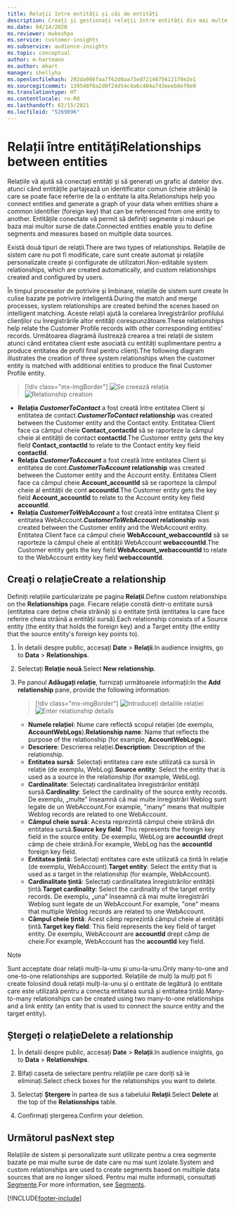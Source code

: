 ```yaml
---
title: Relații între entități și căi de entități
description: Creați și gestionați relații între entități din mai multe surse de date.
ms.date: 04/14/2020
ms.reviewer: mukeshpo
ms.service: customer-insights
ms.subservice: audience-insights
ms.topic: conceptual
author: m-hartmann
ms.author: mhart
manager: shellyha
ms.openlocfilehash: 292da986faa7f62d8aa73ed7214075612178e2e1
ms.sourcegitcommit: 139548f8a2d0f24d54c4a6c404a743eeeb8ef8e0
ms.translationtype: HT
ms.contentlocale: ro-RO
ms.lasthandoff: 02/15/2021
ms.locfileid: "5269896"
---
```

# <a name="relationships-between-entities"></a><span data-ttu-id="6cef4-103">Relații între entități</span><span class="sxs-lookup"><span data-stu-id="6cef4-103">Relationships between entities</span></span>

<span data-ttu-id="6cef4-104">Relațiile vă ajută să conectați entități și să generați un grafic al datelor dvs. atunci când entitățile partajează un identificator comun (cheie străină) la care se poate face referire de la o entitate la alta.</span><span class="sxs-lookup"><span data-stu-id="6cef4-104">Relationships help you connect entities and generate a graph of your data when entities share a common identifier (foreign key) that can be referenced from one entity to another.</span></span> <span data-ttu-id="6cef4-105">Entitățile conectate vă permit să definiți segmente și măsuri pe baza mai multor surse de date.</span><span class="sxs-lookup"><span data-stu-id="6cef4-105">Connected entities enable you to define segments and measures based on multiple data sources.</span></span>

<span data-ttu-id="6cef4-106">Există două tipuri de relații.</span><span class="sxs-lookup"><span data-stu-id="6cef4-106">There are two types of relationships.</span></span> <span data-ttu-id="6cef4-107">Relațiile de sistem care nu pot fi modificate, care sunt create automat și relațiile personalizate create și configurate de utilizatori.</span><span class="sxs-lookup"><span data-stu-id="6cef4-107">Non-editable system relationships, which are created automatically, and custom relationships created and configured by users.</span></span>

<span data-ttu-id="6cef4-108">În timpul proceselor de potrivire și îmbinare, relațiile de sistem sunt create în culise bazate pe potrivire inteligentă.</span><span class="sxs-lookup"><span data-stu-id="6cef4-108">During the match and merge processes, system relationships are created behind the scenes based on intelligent matching.</span></span> <span data-ttu-id="6cef4-109">Aceste relații ajută la corelarea înregistrărilor profilului clienților cu înregistrările altor entități corespunzătoare.</span><span class="sxs-lookup"><span data-stu-id="6cef4-109">These relationships help relate the Customer Profile records with other corresponding entities' records.</span></span> <span data-ttu-id="6cef4-110">Următoarea diagramă ilustrează crearea a trei relații de sistem atunci când entitatea client este asociată cu entități suplimentare pentru a produce entitatea de profil final pentru clienți.</span><span class="sxs-lookup"><span data-stu-id="6cef4-110">The following diagram illustrates the creation of three system relationships when the customer entity is matched with additional entities to produce the final Customer Profile entity.</span></span>

> [!div class="mx-imgBorder"]
> <span data-ttu-id="6cef4-111">![Se creează relația](media/relationships-entities-merge.png "Se creează relația")</span><span class="sxs-lookup"><span data-stu-id="6cef4-111">![Relationship creation](media/relationships-entities-merge.png "Relationship creation")</span></span>

- <span data-ttu-id="6cef4-112">**Relația *CustomerToContact*** a fost creată între entitatea Client și entitatea de contact.</span><span class="sxs-lookup"><span data-stu-id="6cef4-112">***CustomerToContact* relationship** was created between the Customer entity and the Contact entity.</span></span> <span data-ttu-id="6cef4-113">Entitatea Client face ca câmpul cheie **Contact_contactId** să se raporteze la câmpul cheie al entității de contact **contactId**.</span><span class="sxs-lookup"><span data-stu-id="6cef4-113">The Customer entity gets the key field **Contact_contactId** to relate to the Contact entity key field **contactId**.</span></span>
- <span data-ttu-id="6cef4-114">**Relația *CustomerToAccount*** a fost creată între entitatea Client și entitatea de cont.</span><span class="sxs-lookup"><span data-stu-id="6cef4-114">***CustomerToAccount* relationship** was created between the Customer entity and the Account entity.</span></span> <span data-ttu-id="6cef4-115">Entitatea Client face ca câmpul cheie **Account_accountId** să se raporteze la câmpul cheie al entității de cont **accountId**.</span><span class="sxs-lookup"><span data-stu-id="6cef4-115">The Customer entity gets the key field **Account_accountId** to relate to the Account entity key field **accountId**.</span></span>
- <span data-ttu-id="6cef4-116">**Relația *CustomerToWebAccount*** a fost creată între entitatea Client și entitatea WebAccount.</span><span class="sxs-lookup"><span data-stu-id="6cef4-116">***CustomerToWebAccount* relationship** was created between the Customer entity and the WebAccount entity.</span></span> <span data-ttu-id="6cef4-117">Entitatea Client face ca câmpul cheie **WebAccount_webaccountId** să se raporteze la câmpul cheie al entității WebAccount **webaccountId**.</span><span class="sxs-lookup"><span data-stu-id="6cef4-117">The Customer entity gets the key field **WebAccount_webaccountId** to relate to the WebAccount entity key field **webaccountId**.</span></span>

## <a name="create-a-relationship"></a><span data-ttu-id="6cef4-118">Creați o relație</span><span class="sxs-lookup"><span data-stu-id="6cef4-118">Create a relationship</span></span>

<span data-ttu-id="6cef4-119">Definiți relațiile particularizate pe pagina **Relații**.</span><span class="sxs-lookup"><span data-stu-id="6cef4-119">Define custom relationships on the **Relationships** page.</span></span> <span data-ttu-id="6cef4-120">Fiecare relație constă dintr-o entitate sursă (entitatea care deține cheia străină) și o entitate țintă (entitatea la care face referire cheia străină a entității sursă).</span><span class="sxs-lookup"><span data-stu-id="6cef4-120">Each relationship consists of a Source entity (the entity that holds the foreign key) and a Target entity (the entity that the source entity's foreign key points to).</span></span>

1. <span data-ttu-id="6cef4-121">În detalii despre public, accesați **Date** > **Relații**.</span><span class="sxs-lookup"><span data-stu-id="6cef4-121">In audience insights, go to **Data** > **Relationships**.</span></span>

2. <span data-ttu-id="6cef4-122">Selectați **Relație nouă**.</span><span class="sxs-lookup"><span data-stu-id="6cef4-122">Select **New relationship**.</span></span>

3. <span data-ttu-id="6cef4-123">Pe panoul **Adăugați relație**, furnizați următoarele informații:</span><span class="sxs-lookup"><span data-stu-id="6cef4-123">In the **Add relationship** pane, provide the following information:</span></span>

   > [!div class="mx-imgBorder"]
   > <span data-ttu-id="6cef4-124">![Introduceți detaliile relației](media/relationships-add.png "Introduceți detaliile relației")</span><span class="sxs-lookup"><span data-stu-id="6cef4-124">![Enter relationship details](media/relationships-add.png "Enter relationship details")</span></span>

   - <span data-ttu-id="6cef4-125">**Numele relației**: Nume care reflectă scopul relației (de exemplu, **AccountWebLogs**).</span><span class="sxs-lookup"><span data-stu-id="6cef4-125">**Relationship name**: Name that reflects the purpose of the relationship (for example, **AccountWebLogs**).</span></span>
   - <span data-ttu-id="6cef4-126">**Descriere**: Descrierea relației.</span><span class="sxs-lookup"><span data-stu-id="6cef4-126">**Description**: Description of the relationship.</span></span>
   - <span data-ttu-id="6cef4-127">**Entitatea sursă**: Selectați entitatea care este utilizată ca sursă în relație (de exemplu, WebLog).</span><span class="sxs-lookup"><span data-stu-id="6cef4-127">**Source entity**: Select the entity that is used as a source in the relationship (for example, WebLog).</span></span>
   - <span data-ttu-id="6cef4-128">**Cardinalitate**: Selectați cardinalitatea înregistrărilor entității sursă.</span><span class="sxs-lookup"><span data-stu-id="6cef4-128">**Cardinality**: Select the cardinality of the source entity records.</span></span> <span data-ttu-id="6cef4-129">De exemplu, „multe” înseamnă că mai multe înregistrări Weblog sunt legate de un WebAccount.</span><span class="sxs-lookup"><span data-stu-id="6cef4-129">For example, "many" means that multiple Weblog records are related to one WebAccount.</span></span>
   - <span data-ttu-id="6cef4-130">**Câmpul cheie sursă**: Acesta reprezintă câmpul cheie străină din entitatea sursă.</span><span class="sxs-lookup"><span data-stu-id="6cef4-130">**Source key field**: This represents the foreign key field in the source entity.</span></span> <span data-ttu-id="6cef4-131">De exemplu, WebLog are **accountId** drept câmp de cheie străină.</span><span class="sxs-lookup"><span data-stu-id="6cef4-131">For example, WebLog has the **accountId** foreign key field.</span></span>
   - <span data-ttu-id="6cef4-132">**Entitatea țintă**: Selectați entitatea care este utilizată ca țintă în relație (de exemplu, WebAccount).</span><span class="sxs-lookup"><span data-stu-id="6cef4-132">**Target entity**: Select the entity that is used as a target in the relationship (for example, WebAccount).</span></span>
   - <span data-ttu-id="6cef4-133">**Cardinalitate țintă**: Selectați cardinalitatea înregistrărilor entității țintă.</span><span class="sxs-lookup"><span data-stu-id="6cef4-133">**Target cardinality**: Select the cardinality of the target entity records.</span></span> <span data-ttu-id="6cef4-134">De exemplu, „una” înseamnă că mai multe înregistrări Weblog sunt legate de un WebAccount.</span><span class="sxs-lookup"><span data-stu-id="6cef4-134">For example, "one" means that multiple Weblog records are related to one WebAccount.</span></span>
   - <span data-ttu-id="6cef4-135">**Câmpul cheie țintă**: Acest câmp reprezintă câmpul cheie al entității țintă.</span><span class="sxs-lookup"><span data-stu-id="6cef4-135">**Target key field**: This field represents the key field of target entity.</span></span> <span data-ttu-id="6cef4-136">De exemplu, WebAccount are **accountId** drept câmp de cheie.</span><span class="sxs-lookup"><span data-stu-id="6cef4-136">For example, WebAccount has the **accountId** key field.</span></span>

> [!NOTE]
> <span data-ttu-id="6cef4-137">Sunt acceptate doar relații mulți-la-unu și unu-la-unu.</span><span class="sxs-lookup"><span data-stu-id="6cef4-137">Only many-to-one and one-to-one relationships are supported.</span></span> <span data-ttu-id="6cef4-138">Relațiile de mulți la mulți pot fi create folosind două relații mulți-la-unu și o entitate de legătură (o entitate care este utilizată pentru a conecta entitatea sursă și entitatea țintă).</span><span class="sxs-lookup"><span data-stu-id="6cef4-138">Many-to-many relationships can be created using two many-to-one relationships and a link entity (an entity that is used to connect the source entity and the target entity).</span></span>

## <a name="delete-a-relationship"></a><span data-ttu-id="6cef4-139">Ștergeți o relație</span><span class="sxs-lookup"><span data-stu-id="6cef4-139">Delete a relationship</span></span>

1. <span data-ttu-id="6cef4-140">În detalii despre public, accesați **Date** > **Relații**.</span><span class="sxs-lookup"><span data-stu-id="6cef4-140">In audience insights, go to **Data** > **Relationships**.</span></span>

2. <span data-ttu-id="6cef4-141">Bifați caseta de selectare pentru relațiile pe care doriți să le eliminați.</span><span class="sxs-lookup"><span data-stu-id="6cef4-141">Select check boxes for the relationships you want to delete.</span></span>

3. <span data-ttu-id="6cef4-142">Selectați **Ștergere** în partea de sus a tabelului **Relații**.</span><span class="sxs-lookup"><span data-stu-id="6cef4-142">Select **Delete** at the top of the **Relationships** table.</span></span>

4. <span data-ttu-id="6cef4-143">Confirmați ștergerea.</span><span class="sxs-lookup"><span data-stu-id="6cef4-143">Confirm your deletion.</span></span>

## <a name="next-step"></a><span data-ttu-id="6cef4-144">Următorul pas</span><span class="sxs-lookup"><span data-stu-id="6cef4-144">Next step</span></span>

<span data-ttu-id="6cef4-145">Relațiile de sistem și personalizate sunt utilizate pentru a crea segmente bazate pe mai multe surse de date care nu mai sunt izolate.</span><span class="sxs-lookup"><span data-stu-id="6cef4-145">System and custom relationships are used to create segments based on multiple data sources that are no longer siloed.</span></span> <span data-ttu-id="6cef4-146">Pentru mai multe informații, consultați [Segmente](segments.md).</span><span class="sxs-lookup"><span data-stu-id="6cef4-146">For more information, see [Segments](segments.md).</span></span>


[!INCLUDE[footer-include](../includes/footer-banner.md)]